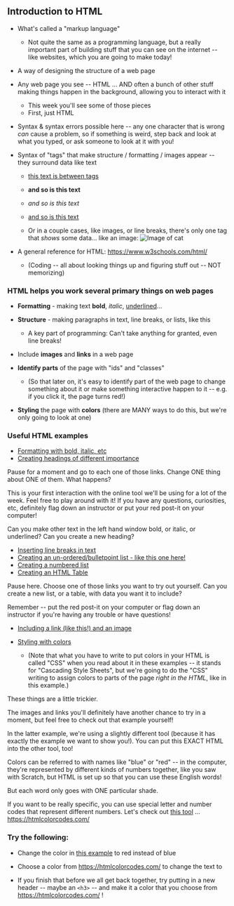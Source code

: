 ## Introduction to HTML

* What's called a "markup language"

  * Not quite the same as a programming language, but a really important part of building stuff that you can see on the internet -- like websites, which you are going to make today!

* A way of designing the structure of a web page

* Any web page you see -- HTML ... AND often a bunch of other stuff making things happen in the background, allowing you to interact with it
  * This week you'll see some of those pieces
  * First, just HTML

* Syntax & syntax errors possible here -- any one character that is wrong *can* cause a problem, so if something is weird, step back and look at what you typed, or ask someone to look at it with you!

* Syntax of "tags" that make structure / formatting / images appear -- they surround data like text

  * [this text is between tags](http://www.google.com)
  * **and so is this text**
  * *and so is this text*
  * <u>and so is this text</u>

  * Or in a couple cases, like images, or line breaks, there's only one tag that *shows* some data... like an image: ![Image of cat](https://images.pexels.com/photos/20787/pexels-photo.jpg?cs=srgb&dl=adorable-animal-cat-20787.jpg)

* A general reference for HTML: https://www.w3schools.com/html/
  * (Coding -- all about looking things up and figuring stuff out -- NOT memorizing)

### HTML helps you work several primary things on web pages

- **Formatting** - making text **bold**, *italic*, <u>underlined</u>...

- **Structure** - making paragraphs in text, line breaks, or lists, like this
  - A key part of programming: Can't take anything for granted, even line breaks!

- Include **images** and **links** in a web page

- **Identify parts** of the page with "ids" and "classes"
  - (So that later on, it's easy to identify part of the web page to change something about it or make something interactive happen to it -- e.g. if you click it, the page turns red!)

- **Styling** the page with **colors** (there are MANY ways to do this, but we're only going to look at one)

### Useful HTML examples

* [Formatting with bold, italic, etc](https://www.tutorialrepublic.com/codelab.php?topic=html&file=text-formatting)
* [Creating headings of different importance](https://www.tutorialrepublic.com/codelab.php?topic=html&file=headings)


Pause for a moment and go to each one of those links. Change ONE thing about ONE of them. What happens?

This is your first interaction with the online tool we'll be using for a lot of the week. Feel free to play around with it! If you have any questions, curiosities, etc, definitely flag down an instructor or put your red post-it on your computer!

Can you make other text in the left hand window bold, or italic, or underlined? Can you create a new heading?

* [Inserting line breaks in text](https://www.tutorialrepublic.com/codelab.php?topic=html&file=insert-line-breaks)
* [Creating an un-ordered/bulletpoint list - like this one here!](https://www.tutorialrepublic.com/codelab.php?topic=html&file=unordered-list)
* [Creating a numbered list](https://www.tutorialrepublic.com/codelab.php?topic=html&file=ordered-list)
* [Creating an HTML Table](https://www.tutorialrepublic.com/codelab.php?topic=html&file=table )

Pause here. Choose one of those links you want to try out yourself. Can you create a new list, or a table, with data you want it to include?

Remember -- put the red post-it on your computer or flag down an instructor if you're having any trouble or have questions!

* [Including a link (like this!) and an image](https://www.tutorialrepublic.com/codelab.php?topic=html&file=a-tag )

* [Styling with colors](https://www.w3schools.com/html/tryit.asp?filename=tryhtml_css_inline)
  * (Note that what you have to write to put colors in your HTML is called "CSS" when you read about it in these examples -- it stands for "Cascading Style Sheets", but we're going to do the "CSS" writing to assign colors to parts of the page *right in the HTML*, like in this example.)

These things are a little trickier.

The images and links you'll definitely have another chance to try in a moment, but feel free to check out that example yourself!

In the latter example, we're using a slightly different tool (because it has exactly the example we want to show you!). You can put this EXACT HTML into the other tool, too!

Colors can be referred to with names like "blue" or "red" -- in the computer, they're represented by different kinds of numbers together, like you saw with Scratch, but HTML is set up so that you can use these English words!

But each word only goes with ONE particular shade.

If you want to be really specific, you can use special letter and number codes that represent different numbers. Let's check out [this tool](https://htmlcolorcodes.com/) ... https://htmlcolorcodes.com/

### Try the following:

* Change the color in [this example](https://www.w3schools.com/html/tryit.asp?filename=tryhtml_css_inline) to red instead of blue

* Choose a color from https://htmlcolorcodes.com/ to change the text to

* If you finish that before we all get back together, try putting in a new header -- maybe an `<h3>` -- and make it a color that you choose from https://htmlcolorcodes.com/ !
